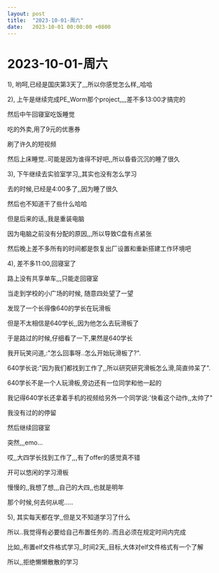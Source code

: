 ```yaml
---
layout: post
title:  "2023-10-01-周六"
date:   2023-10-01 00:00:00 +0800
---
```




#  2023-10-01-周六



1), 哟呵,已经是国庆第3天了,,,所以你感觉怎么样,,哈哈

2), 上午是继续完成PE_Worm那个project,,,,差不多13:00才搞完的

然后中午回寝室吃饭睡觉

吃的外卖,用了9元的优惠券

刷了许久的短视频

然后上床睡觉..可能是因为谁得不好吧,,所以昏昏沉沉的睡了很久

3), 下午继续去实验室学习,,其实也没有怎么学习

去的时候,已经是4:00多了,,因为睡了很久

然后也不知道干了些什么哈哈

但是后来的话,,我是重装电脑

因为电脑之前没有分配的原因,,,所以导致C盘有点紧张

然后晚上差不多所有的时间都是恢复出厂设置和重新搭建工作环境吧



4), 差不多11:00,回寝室了

路上没有共享单车,,,只能走回寝室

当走到学校的小广场的时候, 随意四处望了一望

发现了一个长得像640的学长在玩滑板

但是不太相信是640学长,,因为他怎么去玩滑板了

于是路过的时候,仔细看了一下,果然是640学长

我开玩笑问道,:"怎么回事呀..怎么开始玩滑板了?".

640学长说:"因为我们都找到工作了,,所以研究研究滑板怎么滑,简直帅呆了".

640学长不是一个人玩滑板,旁边还有一位同学和他一起的

我记得640学长还拿着手机的视频给另外一个同学说:'快看这个动作,,太帅了"

我没有过的的停留

然后继续回寝室

突然,,,emo...

哎,,大四学长找到工作了,,,有了offer的感觉真不错

开可以悠闲的学习滑板



慢慢的,,我想了想,,,自己的大四,,也就是明年

那个时候,何去何从呢.....



5), 其实每天都在学,,但是又不知道学习了什么

所以..我觉得有必要给自己布置任务的..而且必须在规定时间内完成

比如,,布置elf文件格式学习,,时间2天,,目标,大体对elf文件格式有一个了解

所以,,拒绝懒懒散散的学习





